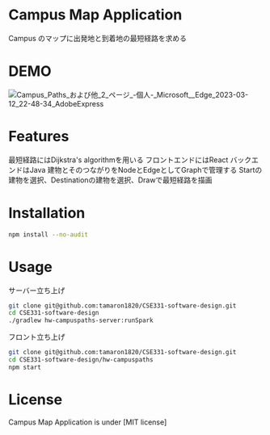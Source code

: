 # Campus Map Application

Campus のマップに出発地と到着地の最短経路を求める

# DEMO
![Campus_Paths_および他_2_ページ_-_個人_-_Microsoft__Edge_2023-03-12_22-48-34_AdobeExpress](https://user-images.githubusercontent.com/104906428/227011525-fee335b7-6163-4afe-9a53-e7a64c2dfbd3.gif)

# Features

最短経路にはDijkstra's algorithmを用いる
フロントエンドにはReact
バックエンドはJava
建物とそのつながりをNodeとEdgeとしてGraphで管理する
Startの建物を選択、Destinationの建物を選択、Drawで最短経路を描画

# Installation

```bash
npm install --no-audit
```

# Usage
サーバー立ち上げ
```bash
git clone git@github.com:tamaron1820/CSE331-software-design.git
cd CSE331-software-design
./gradlew hw-campuspaths-server:runSpark
```

フロント立ち上げ
```bash
git clone git@github.com:tamaron1820/CSE331-software-design.git
cd CSE331-software-design/hw-campuspaths
npm start
```

# License
Campus Map Application is under [MIT license]
